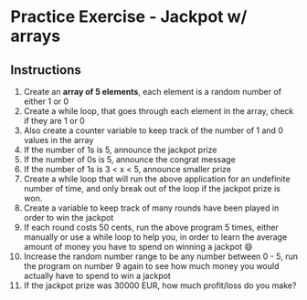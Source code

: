 # Practice Exercise - Jackpot w/ arrays

## Instructions

1. Create an **array of 5 elements**, each element is a random number of either 1 or 0
2. Create a while loop, that goes through each element in the array, check if they are 1 or 0
3. Also create a counter variable to keep track of the number of 1 and 0 values in the array
4. If the number of 1s is 5, announce the jackpot prize
5. If the number of 0s is 5, announce the congrat message
6. If the number of 1s is 3 < x < 5, announce smaller prize
7. Create a while loop that will run the above application for an undefinite number of time, and only break out of the loop if the jackpot prize is won.
8. Create a variable to keep track of many rounds have been played in order to win the jackpot
9. If each round costs 50 cents, run the above program 5 times, either manually or use a while loop to help you, in order to learn the average amount of money you have to spend on winning a jackpot 😄
10. Increase the random number range to be any number between 0 - 5, run the program on number 9 again to see how much money you would actually have to spend to win a jackpot
11. If the jackpot prize was 30000 EUR, how much profit/loss do you make?
